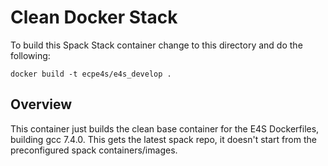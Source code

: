 # Clean Docker Stack

To build this Spack Stack container change to this directory and do the
following:

```
docker build -t ecpe4s/e4s_develop .
```

## Overview

This container just builds the clean base container for the E4S Dockerfiles,
building gcc 7.4.0.  This gets the latest spack repo, it doesn't start from
the preconfigured spack containers/images.
